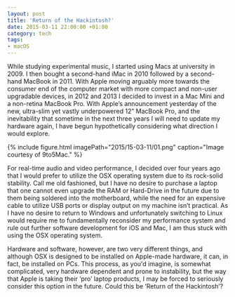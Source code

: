 ```yaml
---
layout: post
title: 'Return of the Hackintosh?'
date: 2015-03-11 22:00:00 +01:00
category: tech
tags:
- macOS
---
```

While studying experimental music, I started using Macs at university in 2009. I then bought a second-hand iMac in 2010 followed by a second-hand MacBook in 2011. With Apple moving arguably more towards the consumer end of the computer market with more compact and non-user upgradable devices, in 2012 and 2013 I decided to invest in a Mac Mini and a non-retina MacBook Pro. With Apple’s announcement yesterday of the new, ultra-slim yet vastly underpowered 12” MacBook Pro, and the inevitability that sometime in the next three years I will need to update my hardware again, I have begun hypothetically considering what direction I would explore.

{% include figure.html imagePath="2015/15-03-11/01.png" caption="Image courtesy of 9to5Mac." %}

For real-time audio and video performance, I decided over four years ago that I would prefer to utilize the OSX operating system due to its rock-solid stability. Call me old fashioned, but I have no desire to purchase a laptop that one cannot even upgrade the RAM or Hard-Drive in the future due to them being soldered into the motherboard, while the need for an expensive cable to utilize USB ports or display output on my machine isn’t practical. As I have no desire to return to Windows and unfortunately switching to Linux would require me to fundamentally reconsider my performance system and rule out further software development for iOS and Mac, I am thus stuck with using the OSX operating system.

Hardware and software, however, are two very different things, and although OSX is designed to be installed on Apple-made hardware, it can, in fact, be installed on PCs. This process, as you'd imagine, is somewhat complicated, very hardware dependent and prone to instability, but the way that Apple is taking their ‘pro’ laptop products, I may be forced to seriously consider this option in the future. Could this be ‘Return of the Hackintosh’?
